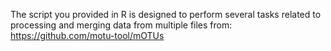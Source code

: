 The script you provided in R is designed to perform several tasks related to processing and merging data from multiple files from:
https://github.com/motu-tool/mOTUs
